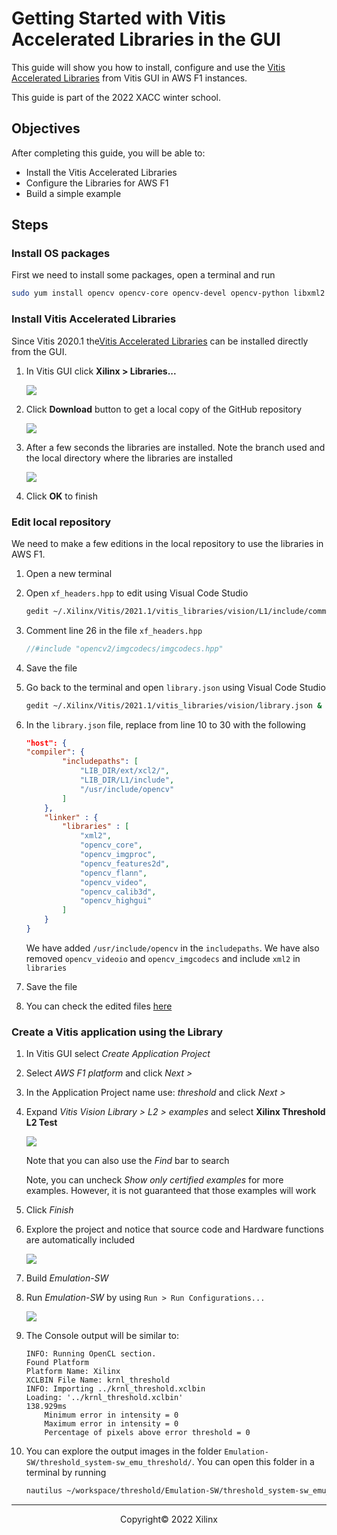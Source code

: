 # Getting Started with Vitis Accelerated Libraries in the GUI

This guide will show you how to install, configure and use the [Vitis Accelerated Libraries](https://github.com/Xilinx/Vitis_Libraries) from Vitis GUI in AWS F1 instances.

This guide is part of the 2022 XACC winter school.

## Objectives

After completing this guide, you will be able to:

* Install the Vitis Accelerated Libraries
* Configure the Libraries for AWS F1
* Build a simple example

## Steps

### Install OS packages

First we need to install some packages, open a terminal and run

```sh
sudo yum install opencv opencv-core opencv-devel opencv-python libxml2 libxml2-devel -y
```

### Install Vitis Accelerated Libraries

Since Vitis 2020.1 the[Vitis Accelerated Libraries](https://github.com/Xilinx/Vitis_Libraries) can be installed directly from the GUI.

1. In Vitis GUI click **Xilinx > Libraries...**

   ![](./images/vitis_libs/install_menu.png)

1. Click **Download** button to get a local copy of the GitHub repository

   ![](./images/vitis_libs/download_libs.png)

1. After a few seconds the libraries are installed. Note the branch used and the local directory where the libraries are installed

   ![](./images/vitis_libs/installation_path.png)

1. Click **OK** to finish

### Edit local repository

We need to make a few editions in the local repository to use the libraries in AWS F1.

1. Open a new terminal

1. Open `xf_headers.hpp` to edit using Visual Code Studio

   ```sh
   gedit ~/.Xilinx/Vitis/2021.1/vitis_libraries/vision/L1/include/common/xf_headers.hpp &
   ```

1. Comment line 26 in the file `xf_headers.hpp`

   ```C
   //#include "opencv2/imgcodecs/imgcodecs.hpp"
   ```

1. Save the file 

1. Go back to the terminal and open `library.json` using Visual Code Studio

   ```sh
   gedit ~/.Xilinx/Vitis/2021.1/vitis_libraries/vision/library.json &
   ```

1. In the `library.json` file, replace from line 10 to 30 with the following

   ```json
   "host": {
   "compiler": {
           "includepaths": [
               "LIB_DIR/ext/xcl2/",
               "LIB_DIR/L1/include",
               "/usr/include/opencv"
           ]
       },
       "linker" : {
           "libraries" : [
               "xml2",
               "opencv_core",
               "opencv_imgproc",
               "opencv_features2d",
               "opencv_flann",
               "opencv_video",
               "opencv_calib3d",
               "opencv_highgui"
           ]
       }
   }
   ```

   We have added `/usr/include/opencv` in the `includepaths`. We have also removed `opencv_videoio` and `opencv_imgcodecs` and include `xml2` in `libraries`

1. Save the file

1. You can check the edited files [here](src/libs_config/)

### Create a Vitis application using the Library

1. In Vitis GUI select *Create Application Project*

1. Select *AWS F1 platform* and click *Next >*

1. In the Application Project name use: *threshold* and click *Next >*

1. Expand *Vitis Vision Library > L2 > examples* and select **Xilinx Threshold L2 Test**
    
   ![](./images/vitis_libs/thr_app.png)

   Note that you can also use the *Find* bar to search

   Note, you can uncheck *Show only certified examples* for more examples. However, it is not guaranteed that those examples will work

1. Click *Finish*

1. Explore the project and notice that source code and Hardware functions are automatically included
    
   ![](./images/vitis_libs/thr_prj.png)

1. Build *Emulation-SW*

1. Run *Emulation-SW* by using `Run > Run Configurations...`
   
   ![](./images/vitis_libs/run_sw_emu.png)

1. The Console output will be similar to:

   ```console
   INFO: Running OpenCL section.
   Found Platform
   Platform Name: Xilinx
   XCLBIN File Name: krnl_threshold
   INFO: Importing ../krnl_threshold.xclbin
   Loading: '../krnl_threshold.xclbin'
   138.929ms
       Minimum error in intensity = 0
       Maximum error in intensity = 0
       Percentage of pixels above error threshold = 0
   ```

1. You can explore the output images in the folder `Emulation-SW/threshold_system-sw_emu_threshold/`. You can open this folder in a terminal by running

    ```sh
    nautilus ~/workspace/threshold/Emulation-SW/threshold_system-sw_emu_threshold/
    ```

---------------------------------------
<p align="center">Copyright&copy; 2022 Xilinx</p>